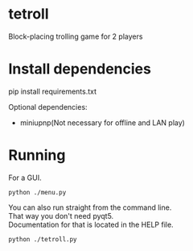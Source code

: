 # tetroll
Block-placing trolling game for 2 players

# Install dependencies
pip install requirements.txt

Optional dependencies:  
- miniupnp(Not necessary for offline and LAN play)

# Running
For a GUI.  
```
python ./menu.py  
```
  
You can also run straight from the command line.  
That way you don't need pyqt5.  
Documentation for that is located in the HELP file.  
```
python ./tetroll.py
```
